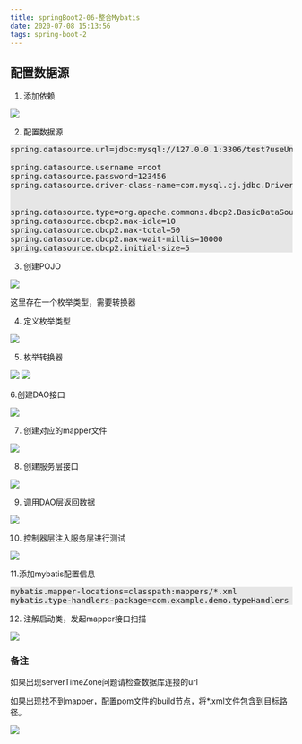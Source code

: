 ```yaml
---
title: springBoot2-06-整合Mybatis
date: 2020-07-08 15:13:56
tags: spring-boot-2
---
```


## 配置数据源

1. 添加依赖

<img src='springBoot2-06-database\57a82970-1512-47cf-90fc-988c63c7ba90.jpg'>

2. 配置数据源

<pre style='background:#e6e6e6;padding=10px;'>
spring.datasource.url=jdbc:mysql://127.0.0.1:3306/test?useUnicode=true&characterEncoding=utf-8&serverTimezone=GMT%2B8

spring.datasource.username =root
spring.datasource.password=123456
spring.datasource.driver-class-name=com.mysql.cj.jdbc.Driver


spring.datasource.type=org.apache.commons.dbcp2.BasicDataSource
spring.datasource.dbcp2.max-idle=10
spring.datasource.dbcp2.max-total=50
spring.datasource.dbcp2.max-wait-millis=10000
spring.datasource.dbcp2.initial-size=5
</pre>

3. 创建POJO

<img src='springBoot2-06-database\97d299b9-706e-4ca3-b4f7-8b580389b11b.jpg'>

这里存在一个枚举类型，需要转换器

4. 定义枚举类型

<img src='springBoot2-06-database\7381fa58-d677-4cd9-9138-9b4bf73b4ba8.jpg'>

5. 枚举转换器

<img src='springBoot2-06-database\52f6f8c9-fda3-49f6-ac7f-94b16240d947.jpg'>
<img src='springBoot2-06-database\4178b3bc-636c-4e55-b278-f3ba89c1db68.jpg'>

6.创建DAO接口

<img src='springBoot2-06-database\4a85918c-8827-4b1c-847f-9e30d52d2235.jpg'>

7. 创建对应的mapper文件

<img src='springBoot2-06-database\6cb5c6cb-6574-4634-88ab-2d97125f03c2.jpg'>

8. 创建服务层接口

<img src='springBoot2-06-database\7142c918-9be1-4b68-a957-da0a5ead6e83.jpg'>

9. 调用DAO层返回数据

<img src='springBoot2-06-database\6b5debef-9c22-472f-ba0a-341c85031f47.jpg'>

10. 控制器层注入服务层进行测试

<img src='springBoot2-06-database\3ab565ca-2629-4972-b143-cabc146f8851.jpg'>

11.添加mybatis配置信息

<pre style='background:#e6e6e6;padding=10px;'>
mybatis.mapper-locations=classpath:mappers/*.xml
mybatis.type-handlers-package=com.example.demo.typeHandlers
</pre>

12. 注解启动类，发起mapper接口扫描

<img src='springBoot2-06-database\c2031c37-db6f-442e-a5ff-0cdb27ead7bf.jpg'>

### 备注

如果出现serverTimeZone问题请检查数据库连接的url

如果出现找不到mapper，配置pom文件的build节点，将*.xml文件包含到目标路径。

<img src='springBoot2-06-database\f671863a-193b-43e5-9aec-d097c21915e0.jpg'>